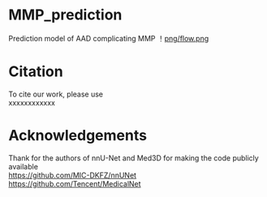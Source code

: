 # MMP_prediction
Prediction model of AAD complicating MMP
！[png/flow.png](png/flow.png)


# Citation
To cite our work, please use  
xxxxxxxxxxxx


# Acknowledgements
Thank for the authors of nnU-Net and Med3D for making the code publicly available  
https://github.com/MIC-DKFZ/nnUNet  
https://github.com/Tencent/MedicalNet  
